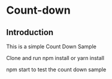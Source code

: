 # Count-down

## Introduction

This is a simple Count Down Sample

Clone and run npm install or yarn install

npm start to test the count down sample
